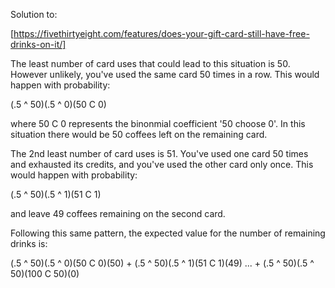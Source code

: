 Solution to:

[https://fivethirtyeight.com/features/does-your-gift-card-still-have-free-drinks-on-it/]

The least number of card uses that could lead to this situation is 50. However unlikely, you've used the same card 50 times in a row. This would happen with probability:

(.5 ^ 50)(.5 ^ 0)(50 C 0)

where 50 C 0 represents the binonmial coefficient '50 choose 0'. In this situation there would be 50 coffees left on the remaining card.

The 2nd least number of card uses is 51. You've used one card 50 times and exhausted its credits, and you've used the other card only once. This would happen with probability:

(.5 ^ 50)(.5 ^ 1)(51 C 1)

and leave 49 coffees remaining on the second card.

Following this same pattern, the expected value for the number of remaining drinks is:

(.5 ^ 50)(.5 ^ 0)(50 C 0)(50) + (.5 ^ 50)(.5 ^ 1)(51 C 1)(49) ... + (.5 ^ 50)(.5 ^ 50)(100 C 50)(0)
